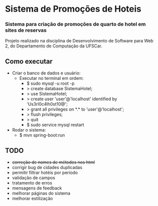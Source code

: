 # Sistema de Promoções de Hoteis

### Sistema para criação de promoções de quarto de hotel em sites de reservas

Projeto realizado na disciplina de Desenvolvimento de Software para Web 2, do Departamento de Computação da UFSCar.

## Como executar

* Criar o banco de dados e usuário:
	* Executar no terminal em ordem:
		* $ sudo mysql -u root -p
		* \> create database SistemaHotel;
		* \> use SistemaHotel;
		* \> create user 'user'@'localhost' identified by 'Us3rl0c4lh0st10@';
		* \> grant all privileges on \*.\* to 'user'@'localhost';
		* \> flush privileges;
		* \> quit
		* $ sudo service mysql restart
* Rodar o sistema:
	* $ mvn spring-boot:run

## TODO

* ~~correção de nomes de métodos nos html~~
* corrigir bug de cidades duplicadas
* permitir filtrar hotéis por período
* validação de campos
* tratamento de erros
* mensagens de feedback
* melhorar páginas do sistema
* melhorar estilização